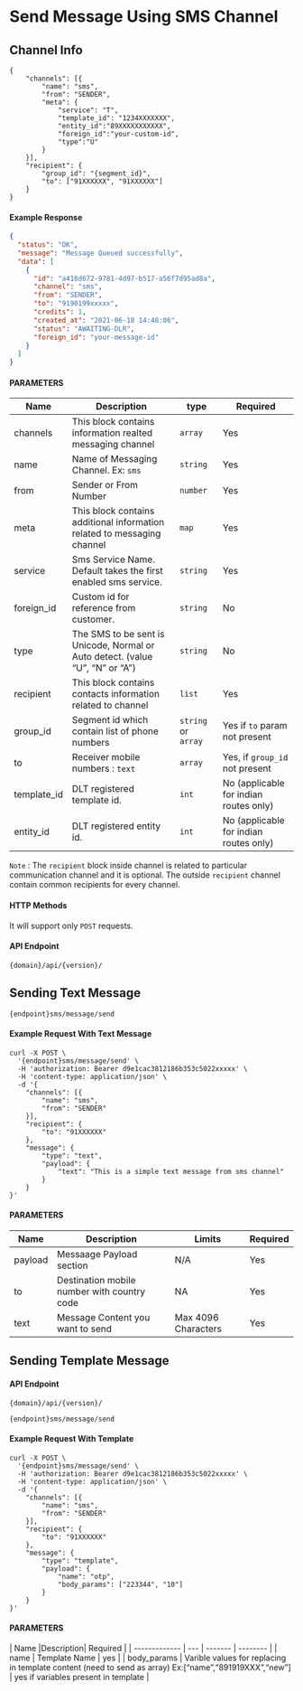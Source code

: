 # Send Message Using SMS Channel

## Channel Info

```
{
	"channels": [{
		"name": "sms",
		"from": "SENDER",
		"meta": {
			"service": "T",
			"template_id": "1234XXXXXXX",
			"entity_id":"89XXXXXXXXXXX",
			"foreign_id":"your-custom-id",
			"type":"U"
		}
	}],
	"recipient": {
		"group_id": "{segment_id}",
		"to": ["91XXXXXX", "91XXXXXX"]
	}
}
```

#### Example Response

```json
{
  "status": "OK",
  "message": "Message Queued successfully",
  "data": [
    {
      "id": "a418d672-9781-4d97-b517-a56f7d95ad8a",
      "channel": "sms",
      "from": "SENDER",
      "to": "9190199xxxxx",
      "credits": 1,
      "created_at": "2021-06-18 14:48:06",
      "status": "AWAITING-DLR",
      "foreign_id": "your-message-id"
    }
  ]
}
```

#### PARAMETERS

| Name        | Description                                                                   | type                | Required                               |
| ----------- | ----------------------------------------------------------------------------- | ------------------- | -------------------------------------- |
| channels    | This block contains information realted messaging channel                     | `array`             | Yes                                    |
| name        | Name of Messaging Channel. Ex: `sms`                                          | `string`            | Yes                                    |
| from        | Sender or From Number                                                         | `number`            | Yes                                    |
| meta        | This block contains additional information related to messaging channel       | `map`               | Yes                                    |
| service     | Sms Service Name. Default takes the first enabled sms service.                | `string`            | Yes                                    |
| foreign_id  | Custom id for reference from customer.                                        | `string`            | No                                     |
| type        | The SMS to be sent is Unicode, Normal or Auto detect. (value “U”, “N” or “A”) | `string`            | No                                     |
| recipient   | This block contains contacts information related to channel                   | `list`              | Yes                                    |
| group_id    | Segment id which contain list of phone numbers                                | `string` or `array` | Yes if `to` param not present          |
| to          | Receiver mobile numbers : `text`                                              | `array`             | Yes, if `group_id` not present         |
| template_id | DLT registered template id.                                                   | `int`               | No (applicable for indian routes only) |
| entity_id   | DLT registered entity id.                                                     | `int`               | No (applicable for indian routes only) |

`Note` : The `recipient` block inside channel is related to particular communication channel and it is optional. The outside `recipient` channel contain common recipients for every channel.

#### HTTP Methods

It will support only `POST` requests.

#### API Endpoint

```
{domain}/api/{version}/
```

## Sending Text Message

```
{endpoint}sms/message/send
```

#### Example Request With Text Message

```
curl -X POST \
  '{endpoint}sms/message/send' \
  -H 'authorization: Bearer d9e1cac3812186b353c5022xxxxx' \
  -H 'content-type: application/json' \
  -d '{
	"channels": [{
		"name": "sms",
		"from": "SENDER"
	}],
	"recipient": {
		"to": "91XXXXXX"
	},
	"message": {
        "type": "text",
		"payload": {
			"text": "This is a simple text message from sms channel"
		}
	}
}'
```

#### PARAMETERS

| Name    | Description                                 | Limits              | Required |
| ------- | ------------------------------------------- | ------------------- | -------- |
| payload | Messaage Payload section                    | N/A                 | Yes      |
| to      | Destination mobile number with country code | NA                  | Yes      |
| text    | Message Content you want to send            | Max 4096 Characters | Yes      |

## Sending Template Message

#### API Endpoint

```
{domain}/api/{version}/
```

```
{endpoint}sms/message/send
```

#### Example Request With Template

```
curl -X POST \
  '{endpoint}sms/message/send' \
  -H 'authorization: Bearer d9e1cac3812186b353c5022xxxxx' \
  -H 'content-type: application/json' \
  -d '{
	"channels": [{
		"name": "sms",
		"from": "SENDER"
	}],
	"recipient": {
		"to": "91XXXXXX"
	},
	"message": {
        "type": "template",
		"payload": {
			"name": "otp",
			"body_params": ["223344", "10"]
		}
	}
}'
```

#### PARAMETERS

| Name |Description| Required |
| ------------- | --- | ------- | -------- |
| name          | Template Name | yes      |
| body_params   | Varible values for replacing in template content (need to send as array) Ex:[“name”,“891919XXX”,“new”]                                                                        | yes if variables present in template       |
